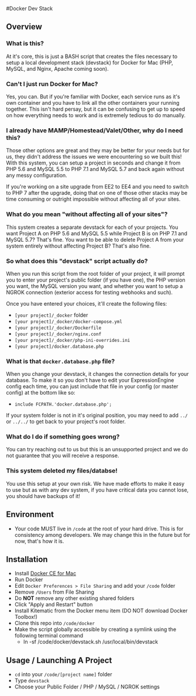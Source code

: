 #Docker Dev Stack

## Overview
### What is this?
At it's core, this is just a BASH script that creates the files necessary to setup a local development stack (devstack) for Docker for Mac (PHP, MySQL, and Nginx, Apache coming soon).

### Can't I just run Docker for Mac?
Yes, you can. But if you're familiar with Docker, each service runs as it's own container and you have to link all the other containers your running together. This isn't hard persay, but it can be confusing to get up to speed on how everything needs to work and is extremely tedious to do manually.

### I already have MAMP/Homestead/Valet/Other, why do I need this?
Those other options are great and they may be better for your needs but for us, they didn't address the issues we were encountering so we built this! With this system, you can setup a project in seconds and change it from PHP 5.6 and MySQL 5.5 to PHP 7.1 and MySQL 5.7 and back again without any messy configuration.

If you're working on a site upgrade from EE2 to EE4 and you need to switch to PHP 7 after the upgrade, doing that on one of those other stacks may be time consuming or outright impossible without affecting all of your sites.

### What do you mean "without affecting all of your sites"?
This system creates a separate devstack for each of your projects. You want Project A on PHP 5.6 and MySQL 5.5 while Project B is on PHP 7.1 and MySQL 5.7? That's fine. You want to be able to delete Project A from your system entirely without affecting Project B? That's also fine.

### So what does this "devstack" script actually do?
When you run this script from the root folder of your project, it will prompt you to enter your project's public folder (if you have one), the PHP version you want, the MySQL version you want, and whether you want to setup a NGROK connection (exterior access for testing webhooks and such).

Once you have entered your choices, it'll create the following files:
  - `[your project]/_docker` folder
  - `[your project]/_docker/docker-compose.yml`
  - `[your project]/_docker/Dockerfile`
  - `[your project]/_docker/nginx.conf`
  - `[your project]/_docker/php-ini-overrides.ini`
  - `[your project]/docker.database.php`

### What is that `docker.database.php` file?
When you change your devstack, it changes the connection details for your database. To make it so you don't have to edit your ExpressionEngine config each time, you can just include that file in your config (or master config) at the bottom like so:
  - `include FCPATH.'docker.database.php';`

If your system folder is not in it's original position, you may need to add `../` or `../../` to get back to your project's root folder.

### What do I do if something goes wrong?
You can try reaching out to us but this is an unsupported project and we do not guarantee that you will receive a response.

### This system deleted my files/databse!
You use this setup at your own risk. We have made efforts to make it easy to use but as with any dev system, if you have critical data you cannot lose, you should have backups of it!

## Environment

- Your code MUST live in `/code` at the root of your hard drive. This is for consistency among developers. We may change this in the future but for now, that's how it is.

## Installation

- Install [Docker CE for Mac](https://www.docker.com/products/docker#/mac)
- Run Docker
- Edit `Docker Preferences > File Sharing` and add your `/code` folder
- Remove `/Users` from File Sharing
- Do **NOT** remove any other existing shared folders
- Click "Apply and Restart" button
- Install Kitematic from the Docker menu item (DO NOT download Docker Toolbox!)
- Clone this repo into `/code/docker`
- Make the script globally accessible by creating a symlink using the following terminal command
  - ln -sf /code/docker/devstack.sh /usr/local/bin/devstack

## Usage / Launching A Project
- `cd` into your `/code/[project name]` folder
- Type `devstack`
- Choose your Public Folder / PHP / MySQL / NGROK settings